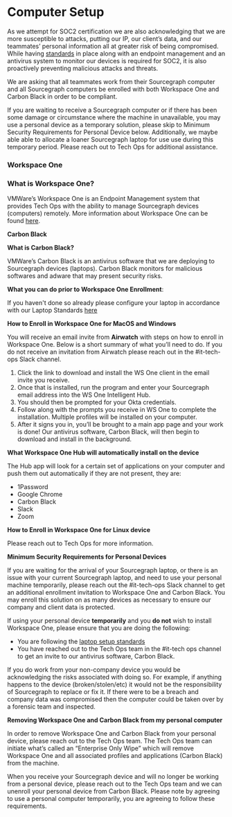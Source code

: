 # Computer Setup

As we attempt for SOC2 certification we are also acknowledging that we are more susceptible to attacks, putting our IP, our client’s data, and our teammates’ personal information all at greater risk of being compromised. While having [standards](../process/internal_security.md) in place along with an endpoint management and an antivirus system to monitor our devices is required for SOC2, it is also proactively preventing malicious attacks and threats.

We are asking that all teammates work from their Sourcegraph computer and all Sourcegraph computers be enrolled with both Workspace One and Carbon Black in order to be compliant.

If you are waiting to receive a Sourcegraph computer or if there has been some damage or circumstance where the machine in unavailable, you may use a personal device as a temporary solution, please skip to Minimum Security Requirements for Personal Device below. Additionally, we maybe able able to allocate a loaner Sourcegraph laptop for use use during this temporary period. Please reach out to Tech Ops for additional assistance.

### **Workspace One**

### **What is Workspace One?**

VMWare’s Workspace One is an Endpoint Management system that provides Tech Ops with the ability to manage Sourcegraph devices (computers) remotely. More information about Workspace One can be found [here](https://www.vmware.com/products/workspace-one.html).

**Carbon Black**

**What is Carbon Black?**

VMWare’s Carbon Black is an antivirus software that we are deploying to Sourcegraph devices (laptops). Carbon Black monitors for malicious softwares and adware that may present security risks.

**What you can do prior to Workspace One Enrollment**:

If you haven't done so already please configure your laptop in accordance with our Laptop Standards [here](../process/internal_security.md)

**How to Enroll in Workspace One for MacOS and Windows**

You will receive an email invite from **Airwatch** with steps on how to enroll in Workspace One. Below is a short summary of what you’ll need to do. If you do not receive an invitation from Airwatch please reach out in the #it-tech-ops Slack channel.

1. Click the link to download and install the WS One client in the email invite you receive.
2. Once that is installed, run the program and enter your Sourcegraph email address into the WS One Intelligent Hub.
3. You should then be prompted for your Okta credentials.
4. Follow along with the prompts you receive in WS One to complete the installation. Multiple profiles will be installed on your computer.
5. After it signs you in, you’ll be brought to a main app page and your work is done! Our antivirus software, Carbon Black, will then begin to download and install in the background.

**What Workspace One Hub will automatically install on the device**

The Hub app will look for a certain set of applications on your computer and push them out automatically if they are not present, they are:

- 1Password
- Google Chrome
- Carbon Black
- Slack
- Zoom

**How to Enroll in Workspace One for Linux device**

Please reach out to Tech Ops for more information.

**Minimum Security Requirements for Personal Devices**

If you are waiting for the arrival of your Sourcegraph laptop, or there is an issue with your current Sourcegraph laptop, and need to use your personal machine temporarily, please reach out the #it-tech-ops Slack channel to get an additional enrollment invitation to Workspace One and Carbon Black. You may enroll this solution on as many devices as necessary to ensure our company and client data is protected.

If using your personal device **temporarily** and you **do not** wish to install Workspace One, please ensure that you are doing the following:

- You are following the [laptop setup standards](../process/internal_security.md)
- You have reached out to the Tech Ops team in the #it-tech ops channel to get an invite to our antivirus software, Carbon Black.

If you do work from your non-company device you would be acknowledging the risks associated with doing so. For example, if anything happens to the device (broken/stolen/etc) it would not be the responsibility of Sourcegraph to replace or fix it. If there were to be a breach and company data was compromised then the computer could be taken over by a forensic team and inspected.

**Removing Workspace One and Carbon Black from my personal computer**

In order to remove Workspace One and Carbon Black from your personal device, please reach out to the Tech Ops team. The Tech Ops team can initiate what’s called an “Enterprise Only Wipe” which will remove Workspace One and all associated profiles and applications (Carbon Black) from the machine.

When you receive your Sourcegraph device and will no longer be working from a personal device, please reach out to the Tech Ops team and we can unenroll your personal device from Carbon Black. Please note by agreeing to use a personal computer temporarily, you are agreeing to follow these requirements.
